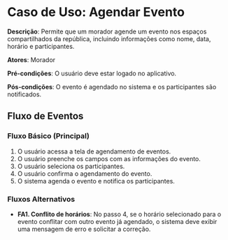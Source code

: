 # Caso de Uso: Agendar Evento

**Descrição**: Permite que um morador agende um evento nos espaços compartilhados da república, incluindo informações como nome, data, horário e participantes.

**Atores**: Morador

**Pré-condições**: O usuário deve estar logado no aplicativo.

**Pós-condições**: O evento é agendado no sistema e os participantes são notificados.

## Fluxo de Eventos

### Fluxo Básico (Principal)

1. O usuário acessa a tela de agendamento de eventos.
2. O usuário preenche os campos com as informações do evento.
3. O usuário seleciona os participantes.
4. O usuário confirma o agendamento do evento.
5. O sistema agenda o evento e notifica os participantes.

### Fluxos Alternativos

- **FA1. Conflito de horários**: No passo 4, se o horário selecionado para o evento conflitar com outro evento já agendado, o sistema deve exibir uma mensagem de erro e solicitar a correção.
